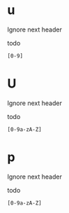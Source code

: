 # u
Ignore next header

todo

```ygg
[0-9]
```


# U
Ignore next header

todo

```ygg
[0-9a-zA-Z]
```

# p
Ignore next header

todo

```ygg
[0-9a-zA-Z]
```
